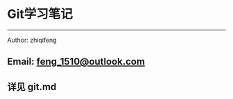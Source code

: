 # Git学习笔记
-----------------------
Author: zhiqifeng

Email: feng_1510@outlook.com
-----------------------
## 详见 git.md
